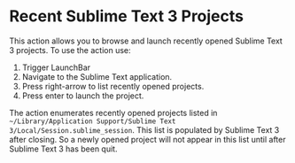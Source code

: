 # Recent Sublime Text 3 Projects

This action allows you to browse and launch recently opened Sublime Text 3 
projects. To use the action use:

1. Trigger LaunchBar
2. Navigate to the Sublime Text application.
3. Press right-arrow to list recently opened projects.
4. Press enter to launch the project.

The action enumerates recently opened projects listed in `~/Library/Application Support/Sublime Text 3/Local/Session.sublime_session`.  This list is populated by Sublime Text 3 after closing.  So a newly opened project will not appear in this list until after Sublime Text 3 has been quit.
